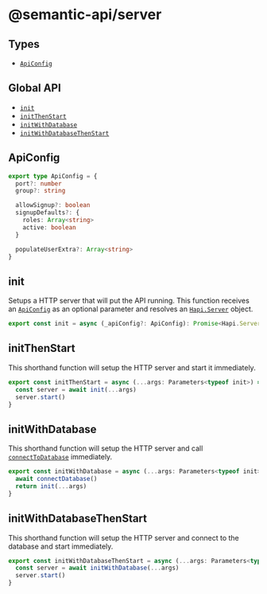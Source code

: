 # @semantic-api/server

## Types

- [`ApiConfig`](#api-config)

## Global API

- [`init`](#init)
- [`initThenStart`]()
- [`initWithDatabase`]()
- [`initWithDatabaseThenStart`]()

## ApiConfig

```ts
export type ApiConfig = {
  port?: number
  group?: string

  allowSignup?: boolean
  signupDefaults?: {
    roles: Array<string>
    active: boolean
  }

  populateUserExtra?: Array<string>
}
```

## init

Setups a HTTP server that will put the API running. This function receives an [`ApiConfig`](#api-config) as an optional parameter and resolves an [`Hapi.Server`](https://hapi.dev/api/?v=21.3.2#server) object.

```ts
export const init = async (_apiConfig?: ApiConfig): Promise<Hapi.Server>
```

## initThenStart <Badge type="info" text="shorthand" />

This shorthand function will setup the HTTP server and start it immediately.

```ts
export const initThenStart = async (...args: Parameters<typeof init>) => {
  const server = await init(...args)
  server.start()
}
```

## initWithDatabase <Badge type="info" text="shorthand" />

This shorthand function will setup the HTTP server and call [`connectToDatabase`](/api/connect-to-database) immediately.

```ts
export const initWithDatabase = async (...args: Parameters<typeof init>) => {
  await connectDatabase()
  return init(...args)
}

```

## initWithDatabaseThenStart <Badge type="info" text="shorthand" />

This shorthand function will setup the HTTP server and connect to the database and start immediately.

```ts
export const initWithDatabaseThenStart = async (...args: Parameters<typeof init>) => {
  const server = await initWithDatabase(...args)
  server.start()
}
```
